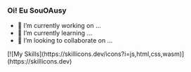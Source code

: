 ### Oi! Eu SouOAusy


- 🔭 I’m currently working on ...
- 🌱 I’m currently learning ...
- 👯 I’m looking to collaborate on ...

</div>
[![My Skills](https://skillicons.dev/icons?i=js,html,css,wasm)](https://skillicons.dev)

</div>




